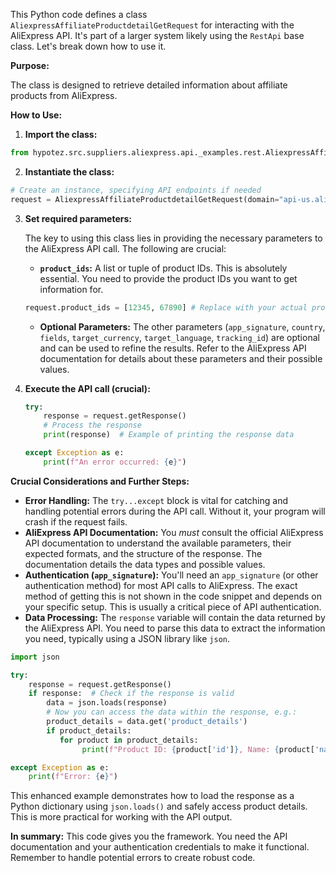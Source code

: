 This Python code defines a class `AliexpressAffiliateProductdetailGetRequest` for interacting with the AliExpress API.  It's part of a larger system likely using the `RestApi` base class.  Let's break down how to use it.

**Purpose:**

The class is designed to retrieve detailed information about affiliate products from AliExpress.

**How to Use:**

1. **Import the class:**

```python
from hypotez.src.suppliers.aliexpress.api._examples.rest.AliexpressAffiliateProductdetailGetRequest import AliexpressAffiliateProductdetailGetRequest
```

2. **Instantiate the class:**

```python
# Create an instance, specifying API endpoints if needed
request = AliexpressAffiliateProductdetailGetRequest(domain="api-us.aliexpress.com") # Example - change to your domain if not default
```

3. **Set required parameters:**

   The key to using this class lies in providing the necessary parameters to the AliExpress API call.  The following are crucial:


   * **`product_ids`:**  A list or tuple of product IDs. This is absolutely essential.  You need to provide the product IDs you want to get information for.

   ```python
   request.product_ids = [12345, 67890] # Replace with your actual product IDs
   ```
   * **Optional Parameters:**  The other parameters (`app_signature`, `country`, `fields`, `target_currency`, `target_language`, `tracking_id`) are optional and can be used to refine the results.  Refer to the AliExpress API documentation for details about these parameters and their possible values.


4. **Execute the API call (crucial):**

   ```python
   try:
       response = request.getResponse()
       # Process the response
       print(response)  # Example of printing the response data

   except Exception as e:
       print(f"An error occurred: {e}")
   ```

**Crucial Considerations and Further Steps:**

* **Error Handling:** The `try...except` block is vital for catching and handling potential errors during the API call.  Without it, your program will crash if the request fails.
* **AliExpress API Documentation:**  You *must* consult the official AliExpress API documentation to understand the available parameters, their expected formats, and the structure of the response.  The documentation details the data types and possible values.
* **Authentication (`app_signature`):** You'll need an `app_signature` (or other authentication method) for most API calls to AliExpress.  The exact method of getting this is not shown in the code snippet and depends on your specific setup.   This is usually a critical piece of API authentication.
* **Data Processing:** The `response` variable will contain the data returned by the AliExpress API.  You need to parse this data to extract the information you need, typically using a JSON library like `json`.

```python
import json

try:
    response = request.getResponse()
    if response:  # Check if the response is valid
        data = json.loads(response)
        # Now you can access the data within the response, e.g.:
        product_details = data.get('product_details')
        if product_details:
           for product in product_details:
                print(f"Product ID: {product['id']}, Name: {product['name']}, Price: {product['price']}")

except Exception as e:
    print(f"Error: {e}")
```


This enhanced example demonstrates how to load the response as a Python dictionary using `json.loads()` and safely access product details. This is more practical for working with the API output.


**In summary:** This code gives you the framework. You need the API documentation and your authentication credentials to make it functional. Remember to handle potential errors to create robust code.